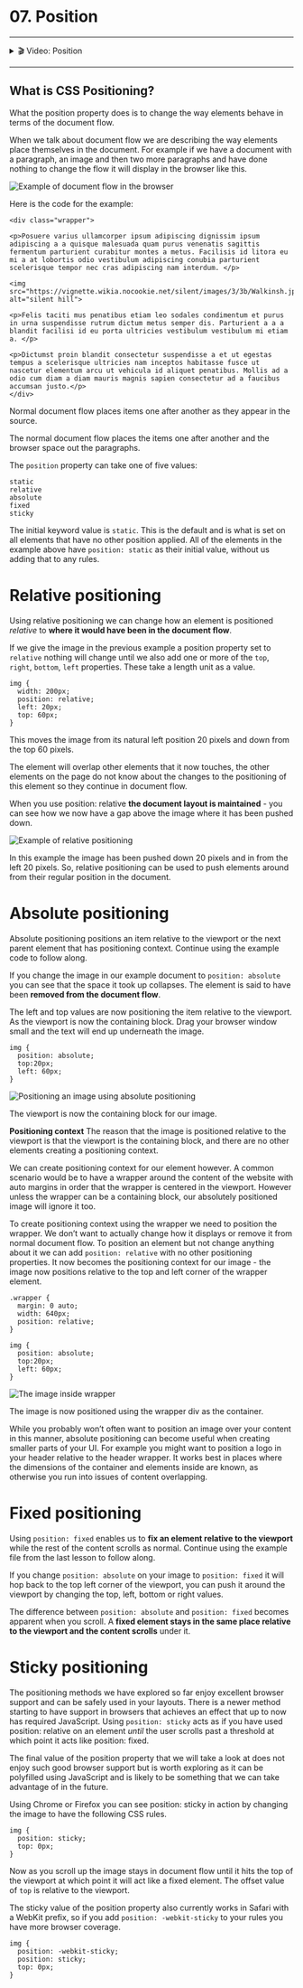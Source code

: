 # 07. Position

---

<details>
    <summary>🎬 Video: Position</summary><div class='video-container'>
        <iframe src="https://www.youtube.com/embed/5qcAYkoTyK8?rel=0" frameborder="0" allow="accelerometer; autoplay; encrypted-media; gyroscope; picture-in-picture" allowfullscreen rel='0'></iframe></div>
</details>

---


## What is CSS Positioning?

What the position property does is to change the way elements behave in terms of the document flow.

When we talk about document flow we are describing the way elements place themselves in the document. For example if we have a document with a paragraph, an image and then two more paragraphs and have done nothing to change the flow it will display in the browser like this.

![Example of document flow in the browser](https://thecssworkshop.com/perch/resources/document-flow-w900.png)


Here is the code for the example:

    <div class="wrapper">
    
    <p>Posuere varius ullamcorper ipsum adipiscing dignissim ipsum adipiscing a a quisque malesuada quam purus venenatis sagittis fermentum parturient curabitur montes a metus. Facilisis id litora eu mi a at lobortis odio vestibulum adipiscing conubia parturient scelerisque tempor nec cras adipiscing nam interdum. </p>
    
    <img src="https://vignette.wikia.nocookie.net/silent/images/3/3b/Walkinsh.jpg" alt="silent hill">
    
    <p>Felis taciti mus penatibus etiam leo sodales condimentum et purus in urna suspendisse rutrum dictum metus semper dis. Parturient a a a blandit facilisi id eu porta ultricies vestibulum vestibulum mi etiam a. </p>
    
    <p>Dictumst proin blandit consectetur suspendisse a et ut egestas tempus a scelerisque ultricies nam inceptos habitasse fusce ut nascetur elementum arcu ut vehicula id aliquet penatibus. Mollis ad a odio cum diam a diam mauris magnis sapien consectetur ad a faucibus accumsan justo.</p>
    </div>

Normal document flow places items one after another as they appear in the source.

The normal document flow places the items one after another and the browser space out the paragraphs.

The `position` property can take one of five values:

    static
    relative
    absolute
    fixed
    sticky

The initial keyword value is `static`. This is the default and is what is set on all elements that have no other position applied. All of the elements in the example above have `position: static` as their initial value, without us adding that to any rules.


# Relative positioning

Using relative positioning we can change how an element is positioned *relative* to **where it would have been in the document flow**. 

If we give the image in the previous example a position property set to `relative` nothing will change until we also add one or more of the `top`, `right`, `bottom`, `left` properties. These take a length unit as a value.

    img {
      width: 200px;
      position: relative;
      left: 20px;
      top: 60px;
    }

This moves the image from its natural left position 20 pixels and down from the top 60 pixels. 

The element will overlap other elements that it now touches, the other elements on the page do not know about the changes to the positioning of this element so they continue in document flow. 

When you use position: relative **the document layout is maintained** - you can see how we now have a gap above the image where it has been pushed down.

![Example of relative positioning](https://thecssworkshop.com/perch/resources/relative-positioning-w900.png)


In this example the image has been pushed down 20 pixels and in from the left 20 pixels.
So, relative positioning can be used to push elements around from their regular position in the document.

# Absolute positioning

Absolute positioning positions an item relative to the viewport or the next parent element that has positioning context. Continue using the example code to follow along.

If you change the image in our example document to `position: absolute` you can see that the space it took up collapses. The element is said to have been **removed from the document flow**.

The left and top values are now positioning the item relative to the viewport. As the viewport is now the containing block. Drag your browser window small and the text will end up underneath the image.

    img {
      position: absolute;
      top:20px;
      left: 60px;
    }
![Positioning an image using absolute positioning](https://thecssworkshop.com/perch/resources/absolute1-w900.png)


The viewport is now the containing block for our image.

**Positioning context**
The reason that the image is positioned relative to the viewport is that the viewport is the containing block, and there are no other elements creating a positioning context.

We can create positioning context for our element however. A common scenario would be to have a wrapper around the content of the website with auto margins in order that the wrapper is centered in the viewport. However unless the wrapper can be a containing block, our absolutely positioned image will ignore it too.

To create positioning context using the wrapper we need to position the wrapper. We don’t want to actually change how it displays or remove it from normal document flow. To position an element but not change anything about it we can add `position: relative` with no other positioning properties. It now becomes the positioning context for our image - the image now positions relative to the top and left corner of the wrapper element.

    .wrapper {
      margin: 0 auto;
      width: 640px;
      position: relative;
    }
    
    img {
      position: absolute;
      top:20px;
      left: 60px;
    }
![The image inside wrapper](https://thecssworkshop.com/perch/resources/absolute2-w900.png)


The image is now positioned using the wrapper div as the container.

While you probably won’t often want to position an image over your content in this manner, absolute positioning can become useful when creating smaller parts of your UI. For example you might want to position a logo in your header relative to the header wrapper. It works best in places where the dimensions of the container and elements inside are known, as otherwise you run into issues of content overlapping.

# Fixed positioning

Using `position: fixed` enables us to **fix an element relative to the viewport** while the rest of the content scrolls as normal. Continue using the example file from the last lesson to follow along.

If you change `position: absolute` on your image to `position: fixed` it will hop back to the top left corner of the viewport, you can push it around the viewport by changing the top, left, bottom or right values.

The difference between `position: absolute` and `position: fixed` becomes apparent when you scroll. A **fixed element stays in the same place relative to the viewport and the content scrolls** under it.

# Sticky positioning

The positioning methods we have explored so far enjoy excellent browser support and can be safely used in your layouts. There is a newer method starting to have support in browsers that achieves an effect that up to now has required JavaScript. Using `position: sticky` acts as if you have used position: relative on an element *until* the user scrolls past a threshold at which point it acts like position: fixed.

The final value of the position property that we will take a look at does not enjoy such good browser support but is worth exploring as it can be polyfilled using JavaScript and is likely to be something that we can take advantage of in the future.

Using Chrome or Firefox you can see position: sticky in action by changing the image to have the following CSS rules.

    img {
      position: sticky;
      top: 0px;
    }

Now as you scroll up the image stays in document flow until it hits the top of the viewport at which point it will act like a fixed element. The offset value of `top` is relative to the viewport.

The sticky value of the position property also currently works in Safari with a WebKit prefix, so if you add `position: -webkit-sticky` to your rules you have more browser coverage.


    img {
      position: -webkit-sticky;
      position: sticky;
      top: 0px;
    }



